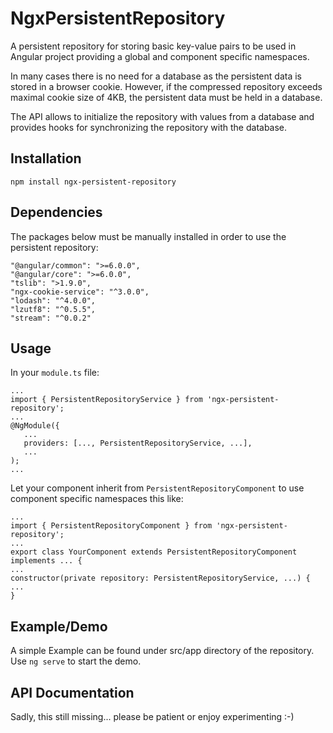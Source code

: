 # NgxPersistentRepository

A persistent repository for storing basic key-value pairs to be used in Angular project providing a global and component specific namespaces.

In many cases there is no need for a database as the persistent data is stored in a browser cookie. 
However, if the compressed repository exceeds maximal cookie size of 4KB, the persistent data must be held in a database. 

The API allows to initialize the repository with values from a database and provides hooks for synchronizing the repository with the database.

## Installation

`npm install ngx-persistent-repository`

## Dependencies

The packages below must be manually installed in order to use the persistent repository:

    "@angular/common": ">=6.0.0",
    "@angular/core": ">=6.0.0",
    "tslib": ">1.9.0",
    "ngx-cookie-service": "^3.0.0",
    "lodash": "^4.0.0",
    "lzutf8": "^0.5.5",
	"stream": "^0.0.2"


## Usage

In your `module.ts` file:
 ```
...
import { PersistentRepositoryService } from 'ngx-persistent-repository';
...
@NgModule({
    ...
    providers: [..., PersistentRepositoryService, ...],
    ...
);
...
```

Let your component inherit from `PersistentRepositoryComponent` to use component specific namespaces this like:
```
...
import { PersistentRepositoryComponent } from 'ngx-persistent-repository';
...
export class YourComponent extends PersistentRepositoryComponent implements ... {
...
constructor(private repository: PersistentRepositoryService, ...) {
...
}
``` 

## Example/Demo

A simple Example can be found under src/app directory of the repository. Use `ng serve` to start the demo.


## API Documentation

Sadly, this still missing... please be patient or enjoy experimenting :-)
